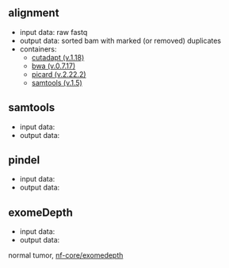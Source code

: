 ## alignment
- input data: raw fastq
- output data: sorted bam with marked (or removed) duplicates
- containers: 
  - [cutadapt (v.1.18)](https://quay.io/repository/biocontainers/cutadapt?tag=1.18--py36h14c3975_1&tab=tags)    
  - [bwa (v.0.7.17)](https://quay.io/repository/biocontainers/bwa?tag=0.7.17--h84994c4_5&tab=tags)
  - [picard (v.2.22.2)](https://quay.io/repository/biocontainers/picard?tag=2.22.2--0&tab=tags)
  - [samtools (v.1.5)](https://quay.io/repository/biocontainers/samtools?tag=1.5--2&tab=tags)

## samtools
- input data:
- output data:

## pindel
- input data:
- output data:

## exomeDepth
- input data:
- output data:

normal tumor, [nf-core/exomedepth](https://github.com/PhilPalmer/exomedepth)
